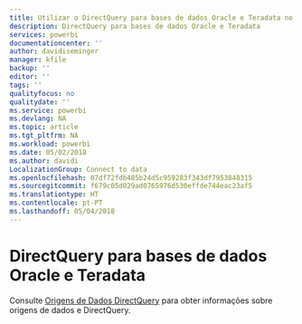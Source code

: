 ```yaml
---
title: Utilizar o DirectQuery para bases de dados Oracle e Teradata no Powr BI
description: DirectQuery para bases de dados Oracle e Teradata
services: powerbi
documentationcenter: ''
author: davidiseminger
manager: kfile
backup: ''
editor: ''
tags: ''
qualityfocus: no
qualitydate: ''
ms.service: powerbi
ms.devlang: NA
ms.topic: article
ms.tgt_pltfrm: NA
ms.workload: powerbi
ms.date: 05/02/2018
ms.author: davidi
LocalizationGroup: Connect to data
ms.openlocfilehash: 07df72fdb485b24d5c959283f343df7953848315
ms.sourcegitcommit: f679c05d029ad0765976d530effde744eac23af5
ms.translationtype: HT
ms.contentlocale: pt-PT
ms.lasthandoff: 05/04/2018
---
```

# <a name="directquery-for-oracle-and-teradata-databases"></a>DirectQuery para bases de dados Oracle e Teradata
Consulte [Origens de Dados DirectQuery](desktop-directquery-data-sources.md) para obter informações sobre origens de dados e DirectQuery.

